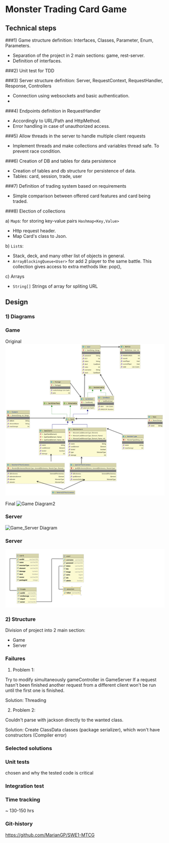 # Monster Trading Card Game




## Technical steps
###1) Game structure definition: Interfaces, Classes, Parameter, Enum, Parameters.

- Separation of the project in 2 main sections: game, rest-server.
- Definition of interfaces.

###2) Unit test for TDD


###3) Server structure definition: Server, RequestContext, RequestHandler, Response, Controllers

- Connection using websockets and basic authentication.
- 

###4) Endpoints definition in RequestHandler

- Accordingly to URL/Path and HttpMethod.
- Error handling in case of unauthorized access.

###5) Allow threads in the server to handle multiple client requests

- Implement threads and make collections and variables thread safe. To prevent race condition.

###6) Creation of DB and tables for data persistence

- Creation of tables and db structure for persistence of data.
- Tables: card, session, trade, user

###7) Definition of trading system based on requirements

- Simple comparison between offered card features and card being traded.

###8) Election of collections

a) `Map`s: for storing key-value pairs `Hashmap<Key,Value>`
    
- Http request header.
- Map Card's class to Json.

b) `List`s:

- Stack, deck, and many other list of objects in general.
- `ArrayBlockingQueue<User>` for add 2 player to the same battle.
This collection gives access to extra methods like: pop(), 

c) Arrays

- `String[]` Strings of array for spliting URL



## Design

### 1) Diagrams

### Game

Original
![Game Diagram](assets/img/game_diagram.jpg) 

Final
![Game Diagram2](assets/img/game_diagram2.jpg)

### Server

![Game_Server Diagram](assets/img/game_server_diagram.jpg)


### Server

![DB Diagram](assets/img/DB2.jpg )

### 2) Structure
Division of project into 2 main section:
- Game
- Server




### Failures
1) Problem 1:
   
Try to modify simultaneously gameController in GameServer
If a request hasn't been finished another request from a different client won't be run until the first one is finished.

Solution: Threading

2) Problem 2:
   
Couldn't parse with jackson directly to the wanted class.

Solution: Create ClassData classes (package serializer), which won't have constructors (Compiler error) 

### Selected solutions




### Unit tests 

chosen and why the tested code is critical

### Integration test

### Time tracking

~ 130-150 hrs


### Git-history



https://github.com/MarianGP/SWE1-MTCG



